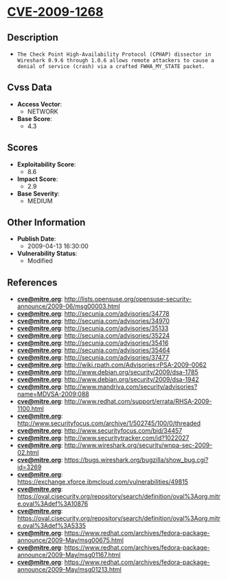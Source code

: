 
# [CVE-2009-1268](https://cve.mitre.org/cgi-bin/cvename.cgi?name=CVE-2009-1268)

## Description

- `The Check Point High-Availability Protocol (CPHAP) dissector in Wireshark 0.9.6 through 1.0.6 allows remote attackers to cause a denial of service (crash) via a crafted FWHA_MY_STATE packet.`

## Cvss Data

- **Access Vector**:
  - NETWORK
- **Base Score**:
  - 4.3

## Scores

- **Exploitability Score**:
  - 8.6
- **Impact Score**:
  - 2.9
- **Base Severity**:
  - MEDIUM

## Other Information

- **Publish Date**:
  - 2009-04-13 16:30:00
- **Vulnerability Status**:
  - Modified

## References

- **cve@mitre.org**: http://lists.opensuse.org/opensuse-security-announce/2009-06/msg00003.html
- **cve@mitre.org**: http://secunia.com/advisories/34778
- **cve@mitre.org**: http://secunia.com/advisories/34970
- **cve@mitre.org**: http://secunia.com/advisories/35133
- **cve@mitre.org**: http://secunia.com/advisories/35224
- **cve@mitre.org**: http://secunia.com/advisories/35416
- **cve@mitre.org**: http://secunia.com/advisories/35464
- **cve@mitre.org**: http://secunia.com/advisories/37477
- **cve@mitre.org**: http://wiki.rpath.com/Advisories:rPSA-2009-0062
- **cve@mitre.org**: http://www.debian.org/security/2009/dsa-1785
- **cve@mitre.org**: http://www.debian.org/security/2009/dsa-1942
- **cve@mitre.org**: http://www.mandriva.com/security/advisories?name=MDVSA-2009:088
- **cve@mitre.org**: http://www.redhat.com/support/errata/RHSA-2009-1100.html
- **cve@mitre.org**: http://www.securityfocus.com/archive/1/502745/100/0/threaded
- **cve@mitre.org**: http://www.securityfocus.com/bid/34457
- **cve@mitre.org**: http://www.securitytracker.com/id?1022027
- **cve@mitre.org**: http://www.wireshark.org/security/wnpa-sec-2009-02.html
- **cve@mitre.org**: https://bugs.wireshark.org/bugzilla/show_bug.cgi?id=3269
- **cve@mitre.org**: https://exchange.xforce.ibmcloud.com/vulnerabilities/49815
- **cve@mitre.org**: https://oval.cisecurity.org/repository/search/definition/oval%3Aorg.mitre.oval%3Adef%3A10876
- **cve@mitre.org**: https://oval.cisecurity.org/repository/search/definition/oval%3Aorg.mitre.oval%3Adef%3A5335
- **cve@mitre.org**: https://www.redhat.com/archives/fedora-package-announce/2009-May/msg00675.html
- **cve@mitre.org**: https://www.redhat.com/archives/fedora-package-announce/2009-May/msg01167.html
- **cve@mitre.org**: https://www.redhat.com/archives/fedora-package-announce/2009-May/msg01213.html
